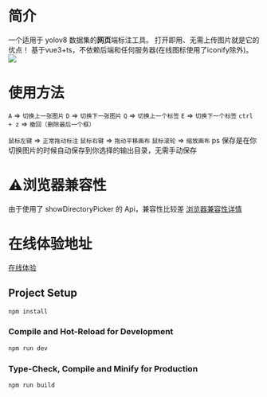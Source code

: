 # 简介
一个适用于 yolov8 数据集的**网页**端标注工具。
打开即用、无需上传图片就是它的优点！
基于vue3+ts，不依赖后端和任何服务器(在线图标使用了iconify除外)。
![](http://note.ferret.icu/file/WEBP_79BBDC92F33.webp)
# 使用方法
`A` => `切换上一张图片`
`D` => `切换下一张图片`
`Q` => `切换上一个标签`
`E` => `切换下一个标签`
`ctrl + z` => `撤回（删除最后一个框）`

`鼠标左键` => `正常拖动标注`
`鼠标右键` => `拖动平移画布`
`鼠标滚轮` => `缩放画布`
ps 保存是在你切换图片的时候自动保存到你选择的输出目录，无需手动保存
# ⚠浏览器兼容性
 由于使用了 showDirectoryPicker 的 Api，兼容性比较差
[浏览器兼容性详情](https://developer.mozilla.org/zh-CN/docs/Web/API/Window/showDirectoryPicker#%E6%B5%8F%E8%A7%88%E5%99%A8%E5%85%BC%E5%AE%B9%E6%80%A7)
# 在线体验地址
[在线体验](https://ferretangel.github.io/labelImageWeb/)

## Project Setup

```sh
npm install
```

### Compile and Hot-Reload for Development

```sh
npm run dev
```

### Type-Check, Compile and Minify for Production

```sh
npm run build
```
